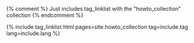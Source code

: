 {% comment %} 
Just includes tag_linklist with the "howto_collection" collection
{% endcomment %}

<!-- DEBUG include howto_linklist.md with tag='{{include.tag}}' and lang='{{include.lang}}' -->
{% include tag_linklist.html pages=site.howto_collection tag=include.tag lang=include.lang %}
